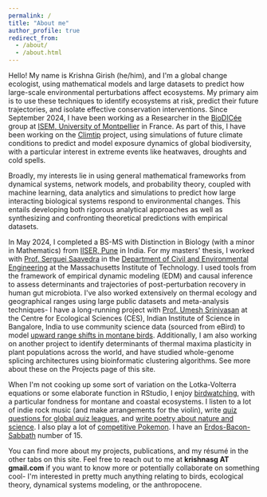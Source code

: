 ```yaml
---
permalink: /
title: "About me"
author_profile: true
redirect_from: 
  - /about/
  - /about.html
---
```


Hello! My name is Krishna Girish (he/him), and I'm a global change ecologist, using mathematical models and large datasets to predict how large-scale environmental perturbations affect ecosystems. My primary aim is to use these techniques to identify ecosystems at risk, predict their future trajectories, and isolate effective conservation interventions. Since September 2024, I have been working as a Researcher in the [BioDICée](https://biodicee.edu.umontpellier.fr/) group at [ISEM, University of Montpellier](https://isem-evolution.fr/) in France. As part of this, I have been working on the [Climtip](https://www.climate-tipping-points.eu/) project, using simulations of future climate conditions to predict and model exposure dynamics of global biodiversity, with a particular interest in extreme events like heatwaves, droughts and cold spells. 

Broadly, my interests lie in using general mathematical frameworks from dynamical systems, network models, and probability theory, coupled with machine learning, data analytics and simulations to predict how large interacting biological systems respond to environmental changes. This entails developing both rigorous analytical approaches as well as synthesizing and confronting theoretical predictions with empirical datasets. 

In May 2024, I completed a BS-MS with Distinction in Biology (with a minor in Mathematics) from [IISER, Pune](https://www.iiserpune.ac.in/) in India. For my masters' thesis, I worked with [Prof. Serguei Saavedra](https://sites.google.com/site/sergueisaavedra/) in the [Department of Civil and Environmental Engineering](https://cee.mit.edu) at the Massachusetts Institute of Technology. I used tools from the framework of empirical dynamic modeling (EDM) and causal inference to assess determinants and trajectories of post-perturbation recovery in human gut microbiota. I've also worked extensively on thermal ecology and geographical ranges using large public datasets and meta-analysis techniques- I have a long-running project with [Prof. Umesh Srinivasan](https://ces.iisc.ac.in/?q=user/408) at the Centre for Ecological Sciences (CES), Indian Institute of Science in Bangalore, India to use community science data (sourced from eBird) to model [upward range shifts in montane birds](https://onlinelibrary.wiley.com/doi/abs/10.1111/btp.13133). Additionally, I am also working on another project to identify determinants of thermal maxima plasticity in plant populations across the world, and have studied whole-genome splicing architectures using bioinformatic clustering algorithms. See more about these on the Projects page of this site.

When I'm not cooking up some sort of variation on the Lotka-Volterra equations or some elaborate function in RStudio, I enjoy [birdwatching](https://ebird.org/profile/MzUwODg4/world), with a particular fondness for montane and coastal ecosystems. I listen to a lot of indie rock music (and make arrangements for the violin), write [quiz questions for global quiz leagues](https://zql.co.in), and [write poetry about nature and science](https://creesmas.substack.com). I also play a lot of [competitive Pokemon](https://play.pokemonshowdown.com). I have an [Erdos-Bacon-Sabbath](https://erdosbaconsabbath.fandom.com/wiki/Erd%C5%91s-Bacon-Sabbath_Wiki) number of 15. 

You can find more about my projects, publications, and my résumé in the other tabs on this site. Feel free to reach out to me at **krishnasg AT gmail.com** if you want to know more or potentially collaborate on something cool- I'm interested in pretty much anything relating to birds, ecological theory, dynamical systems modeling, or the anthropocene. 

